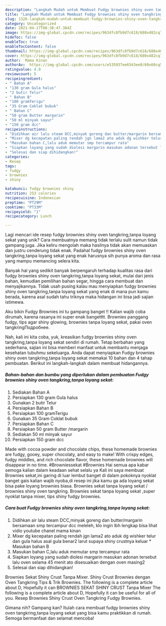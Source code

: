 ```yaml
---
description: "Langkah Mudah untuk Membuat Fudgy brownies shiny oven tangkring,tanpa loyang sekat, Lezat"
title: "Langkah Mudah untuk Membuat Fudgy brownies shiny oven tangkring,tanpa loyang sekat, Lezat"
slug: 1326-langkah-mudah-untuk-membuat-fudgy-brownies-shiny-oven-tangkring-tanpa-loyang-sekat-lezat
category: Uncategorized
date: 2021-04-17T08:38:47.384Z
image: https://img-global.cpcdn.com/recipes/963dfc8fb9d7c618/680x482cq70/fudgy-brownies-shiny-oven-tangkringtanpa-loyang-sekat-foto-resep-utama.jpg
hideToc: false
enableToc: true
enableTocContent: false
thumbnail: https://img-global.cpcdn.com/recipes/963dfc8fb9d7c618/680x482cq70/fudgy-brownies-shiny-oven-tangkringtanpa-loyang-sekat-foto-resep-utama.jpg
cover: https://img-global.cpcdn.com/recipes/963dfc8fb9d7c618/680x482cq70/fudgy-brownies-shiny-oven-tangkringtanpa-loyang-sekat-foto-resep-utama.jpg
author:  Mama Kinan
authorAv:  https://img-global.cpcdn.com/users/e535937ee6543ee0/60x60cq50/avatar.jpg
ratingvalue: 4.9
reviewcount: 5
recipeingredient:
- " Bahan A"
- "130 gram Gula halus"
- "2 butir Telur"
- " Bahan B"
- "100 gramTerigu"
- "35 Gram Coklat bubuk"
- " Bahan C"
- "50 gram Butter margarin"
- "50 ml minyak sayur"
- "150 gram dcc"
recipeinstructions:
- "Didihkan air lalu steam DCC,minyak goreng dan butter/margarin bersamaan smp tercampur dcc meleleh, klo ingin lbh lengkap bisa lihat vidio youtube chanel mama kinan"
- "Mixer dg kecepatan paling rendah jgn lama2 ato aduk dg wishker telur dan gula halus asal gula benar2 larut supaya shiny crustnya keluar * Masukan bahan B"
- "Masukan bahan C,lalu aduk memutar smp tercampur rata"
- "Siapkan loyang yang sudah diolesi margarin masukan adonan tersebut lalu oven selama 45 menit ato disesuaikan dengan oven masing2"
- "Selesai dan siap dihidangkan!"
categories:
- Resep
tags:
- fudgy
- brownies
- shiny

katakunci: fudgy brownies shiny 
nutrition: 253 calories
recipecuisine: Indonesian
preptime: "PT29M"
cooktime: "PT33M"
recipeyield: "1"
recipecategory: Lunch

---
```



Lagi mencari ide resep fudgy brownies shiny oven tangkring,tanpa loyang sekat yang unik? Cara membuatnya memang tidak terlalu sulit namun tidak gampang juga. Jika keliru mengolah maka hasilnya tidak akan memuaskan dan justru cenderung tidak enak. Padahal fudgy brownies shiny oven tangkring,tanpa loyang sekat yang enak harusnya sih punya aroma dan rasa yang mampu memancing selera kita.


Banyak hal yang sedikit banyak berpengaruh terhadap kualitas rasa dari fudgy brownies shiny oven tangkring,tanpa loyang sekat, mulai dari jenis bahan, kemudian pemilihan bahan segar, hingga cara membuat dan menyajikannya. Tidak usah pusing kalau mau menyiapkan fudgy brownies shiny oven tangkring,tanpa loyang sekat yang enak di mana pun kamu berada, karena asal sudah tahu triknya maka hidangan ini bisa jadi sajian istimewa.

Aku bikin Fudgy Brownies ini tu gampang banget !! Kalian wajib coba dirumah, karena rasanya ini super enak bangetttt. Brownies panggang fudgy, tips agar shiny glowing, brownies tanpa loyang sekat, pakai oven tangkringПодробнее.


Nah, kali ini kita coba, yuk, kreasikan fudgy brownies shiny oven tangkring,tanpa loyang sekat sendiri di rumah. Tetap berbahan yang sederhana, sajian ini bisa memberi manfaat untuk membantu menjaga kesehatan tubuhmu sekeluarga. Anda dapat menyiapkan Fudgy brownies shiny oven tangkring,tanpa loyang sekat memakai 10 bahan dan 4 tahap pembuatan. Berikut ini langkah-langkah dalam membuat hidangannya.

<!--inarticleads1-->

##### Bahan-bahan dan bumbu yang diperlukan dalam pembuatan Fudgy brownies shiny oven tangkring,tanpa loyang sekat:

1. Sediakan  Bahan A
1. Persiapkan 130 gram Gula halus
1. Gunakan 2 butir Telur
1. Persiapkan  Bahan B
1. Persiapkan 100 gramTerigu
1. Gunakan 35 Gram Coklat bubuk
1. Persiapkan  Bahan C
1. Persiapkan 50 gram Butter /margarin
1. Sediakan 50 ml minyak sayur
1. Persiapkan 150 gram dcc


Made with cocoa powder and chocolate chips, these homemade brownies are fudgy, gooey, super chocolaty, and easy to make! With crispy edges, fudgy middles, and rich chocolate flavor, these homemade brownies will disappear in no time. #Browniessekat #Brownies Hai semua apa kabar semoga kalian dalam keadaan sehat selalu ya Kali ini saya membuat Brownies sekat,ini garing di luar lembut banget di dalam pokoknya nyoklat banget gais kalian wajib nyoba,di resep ini jika kamu ga ada loyang sekat bisa pake loyang brownies biasa. Brownies sekat tanpa loyang sekat / brownies shiny oven tangkring. Brownies sekat tanpa loyang sekat ,super nyoklat tanpa mixer, tips shiny fudgy brownies. 

<!--inarticleads2-->

##### Cara buat Fudgy brownies shiny oven tangkring,tanpa loyang sekat:

1. Didihkan air lalu steam DCC,minyak goreng dan butter/margarin bersamaan smp tercampur dcc meleleh, klo ingin lbh lengkap bisa lihat vidio youtube chanel mama kinan
1. Mixer dg kecepatan paling rendah jgn lama2 ato aduk dg wishker telur dan gula halus asal gula benar2 larut supaya shiny crustnya keluar * Masukan bahan B
1. Masukan bahan C,lalu aduk memutar smp tercampur rata
1. Siapkan loyang yang sudah diolesi margarin masukan adonan tersebut lalu oven selama 45 menit ato disesuaikan dengan oven masing2
1. Selesai dan siap dihidangkan!

Brownies Sekat Shiny Crust Tanpa Mixer. Shiny Crust Brownies dengan Oven Tangkring Tips &amp; Trik Brownies. The following is a complete article about D, Hopefully it can BROWNIES SEKAT SHINY CRUST Tanpa Mixer The following is a complete article about D, Hopefully it can be useful for all of you. Resep Brownies Shiny Crust Oven Tangkring Fudgy Brownies. 

Gimana nih? Gampang kan? Itulah cara membuat fudgy brownies shiny oven tangkring,tanpa loyang sekat yang bisa kamu praktikkan di rumah. Semoga bermanfaat dan selamat mencoba!

